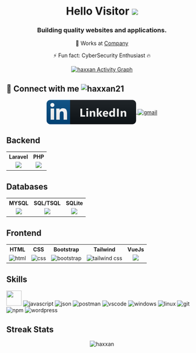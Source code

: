 <h1 align="center">
  Hello Visitor
  <img src="https://media.giphy.com/media/hvRJCLFzcasrR4ia7z/giphy.gif" width="30">
</h1>

<h3 align="center">Building quality websites and applications. </h3>

<p align="center"> 💼 Works at <a href="#">Company</a> </p> 
<p align="center"> ⚡ Fun fact: CyberSecurity Enthusiast 🔥 </p>

<p align="center">
  <a href="https://github-readme-stats.vercel.app/api/top-langs/?username=haxxan21&theme=radical&langs_count=6&layout=compact"><img alt="haxxan Activity Graph" src="https://github-readme-stats.vercel.app/api/top-langs/?username=haxxan21&theme=radical&langs_count=6&layout=compact"></a>
 </p>
 
 <h2>🔌 Connect with me <img src="https://komarev.com/ghpvc/?username=haxxan21&color=green" alt="haxxan21" /> </h2>
 
 <p align="center">
  <a href="https://www.linkedin.com/in/hassan-raza-9449121a3">
    <img align="center" src="https://github.com/ryihan/ryihan-material/blob/main/Icon/linkedin.svg" alt="linkedin" />
  </a>
  <a href="mailto:hassi5466@gmail.com">
    <img align="center" src="https://github.com/keikomori/icons-badges/blob/master/badges/Gmail/gmail.svg" alt="gmail" />
  </a>
  <!-- <a href="https://stackoverflow.com/users/9658195/hassan-malik">
    <img align="center" src="https://github.com/keikomori/icons-badges/blob/master/badges/Stackoverflow/stackoverflow.svg" alt="stackoverflow" />
  </a> -->
</p>

<h2> Backend </h2>

<table class="mx-0">
  <tr>
    <th align="center">Laravel</th>
    <th align="center">PHP</th>
    <!-- <th align="center">Django</th> -->
    <!-- <th align="center">Node</th> -->
  </tr>
  <tr>
    <td align="center">
      <img src="https://upload.wikimedia.org/wikipedia/commons/thumb/9/9a/Laravel.svg/1200px-Laravel.svg.png" height="60">
    </td>
    <td align="center">
      <img src="https://i0.wp.com/phpmagazine.net/wp-content/uploads/2020/09/php8.png?fit=420%2C206&ssl=1" height="60">
    </td>
    <!-- <td align="center">
      <img src="https://img.icons8.com/color/50/000000/django.png" height="60">
    </td> 
    <td align="center">
      <img src="https://img.icons8.com/color/48/000000/nodejs.png" height="60">
    </td>   -->
  </tr>
</table>

<h2> Databases </h2>

<table>
  <tr>
    <th align="center">MYSQL</th>
    <th align="center">SQL/TSQL</th>
    <th align="center">SQLite</th>
    <!-- <th align="center">MongoDB</th> -->
  </tr>
  <tr>
    <td align="center">
     <img src="https://img.icons8.com/color/48/000000/mysql-logo.png"/>
    </td>
    <td align="center">
     <img src="https://img.icons8.com/nolan/64/sql.png"/>
    </td>
    <td align="center">
      <img src="https://img.icons8.com/doodle/48/000000/feather.png"/>
    </td> 
    <!-- <td align="center">
     <img src="https://img.icons8.com/color/48/000000/mongodb.png"/>
    </td>   -->
  </tr>
</table>

<h2> Frontend </h2>

<table>
  <tr>
    <th align="center">HTML</th>
    <th align="center">CSS</th>
    <th align="center">Bootstrap</th>
    <th align="center">Tailwind</th>
    <!-- <th align="center">React</th> -->
    <th align="center">VueJs</th>
  </tr>
  <tr>
    <td align="center">
     <img src="https://img.icons8.com/nolan/64/html-5.png" alt="html" />
    </td>
    <td align="center">
     <img src="https://img.icons8.com/dusk/64/000000/css3.png" alt="css" />
    </td>
    <td align="center">
      <img src="https://img.icons8.com/color/48/000000/bootstrap.png" alt="bootstrap"/>
    </td> 
    <td align="center">
      <img src="https://tailwindcss.com/_next/static/media/tailwindcss-mark.cb8046c163f77190406dfbf4dec89848.svg" alt="tailwind css" />
    </td>  
    <!-- <td align="center">
      <img src="https://img.icons8.com/plasticine/48/000000/react.png"/>
    </td> -->
    <td align="center">
      <img src="https://img.icons8.com/color/48/000000/vue-js.png"/>
    </td>
  </tr>
</table>

<h2> Skills </h2>

<p>
  <span><img src="https://img.icons8.com/ios/50/000000/php-logo.png" width="40" height="40"></span>
  <!-- <span><img src="https://img.icons8.com/dusk/64/000000/python.png" width="40" height="40" alt="python"></span> -->
  <span><img src="https://img.icons8.com/dusk/64/000000/javascript.png" width="40" height="40" alt="javascript"></span>
  <span><img src="https://img.icons8.com/color/48/000000/json.png" width="40" height="40" alt="json"></span>
  <span><img src="https://img.icons8.com/dusk/64/000000/postman-api.png"  width="40" height="40" alt="postman"></span>
  <span><img src="https://github.com/keikomori/icons-badges/blob/master/icons/VSCode/vscode.svg" alt="vscode" width="40" height="40"></span>
  <span><img src="https://github.com/keikomori/icons-badges/blob/master/icons/Windows/windows.svg" alt="windows" width="40" height="40"></span>
  <span><img src="https://img.icons8.com/dusk/64/000000/linux.png" width="40" height="40" alt="linux"></span>
  <span><img src="https://github.com/keikomori/icons-badges/blob/master/icons/Git/git.svg" alt="git" width="40" height="40"alt="git"/></span>
  <span><img src="https://img.icons8.com/color/48/000000/npm.png" alt="npm" width="40" height="40"></span>
  <span><img src="https://github.com/keikomori/icons-badges/blob/master/icons/WordPress/wordpress.svg" alt="wordpress" width="40" height="40"/></span>
</p>

<h2>Streak Stats</h2>

<p align="center">
  <img src="http://github-readme-streak-stats.herokuapp.com?user=haxxan21&theme=dracula" alt="haxxan" />
</p>
<!--
**haxxan/haxxan** is a ✨ _special_ ✨ repository because its `README.md` (this file) appears on your GitHub profile.**
-->


<!--
**Haxxan-raza/Haxxan-raza** is a ✨ _special_ ✨ repository because its `README.md` (this file) appears on your GitHub profile.

Here are some ideas to get you started:

- 🔭 I’m currently working on ...
- 🌱 I’m currently learning ...
- 👯 I’m looking to collaborate on ...
- 🤔 I’m looking for help with ...
- 💬 Ask me about ...
- 📫 How to reach me: ...
- 😄 Pronouns: ...
- ⚡ Fun fact: ...
-->
